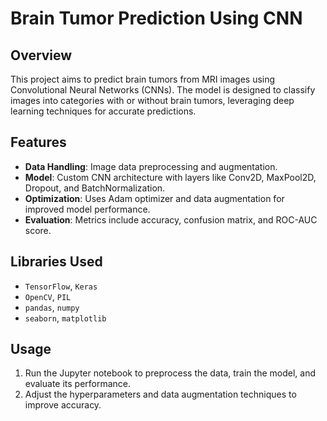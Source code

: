 # Brain Tumor Prediction Using CNN

## Overview
This project aims to predict brain tumors from MRI images using Convolutional Neural Networks (CNNs). The model is designed to classify images into categories with or without brain tumors, leveraging deep learning techniques for accurate predictions.

## Features
- **Data Handling**: Image data preprocessing and augmentation.
- **Model**: Custom CNN architecture with layers like Conv2D, MaxPool2D, Dropout, and BatchNormalization.
- **Optimization**: Uses Adam optimizer and data augmentation for improved model performance.
- **Evaluation**: Metrics include accuracy, confusion matrix, and ROC-AUC score.

## Libraries Used
- `TensorFlow`, `Keras`
- `OpenCV`, `PIL`
- `pandas`, `numpy`
- `seaborn`, `matplotlib`

## Usage
1. Run the Jupyter notebook to preprocess the data, train the model, and evaluate its performance.
2. Adjust the hyperparameters and data augmentation techniques to improve accuracy.


